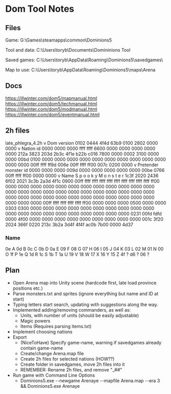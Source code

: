 # Dom Tool Notes

## Files

Game:
G:\Games\steamapps\common\Dominions5

Tool and data:
C:\Users\toryb\Documents\Domininions Tool

Saved games:
C:\Users\toryb\AppData\Roaming\Dominions5\savedgames\

Map to use:
C:\Users\toryb\AppData\Roaming\Dominions5\maps\Arena


## Docs

https://illwinter.com/dom5/mapmanual.html
https://illwinter.com/dom5/techmanual.html
https://illwinter.com/dom5/modmanual.html
https://illwinter.com/dom5/eventmanual.html


## 2h files

late_phlegra_4.2h
						  v Dom version
0102 0444 4f4d 63b9 0100 2802 0000 0000
						 v Nation id
0000 0000 0000 ffff ffff 6600 0000 0000
0000 0000 0000 212a 3823 203d 2b3c 4f1e
b22b c016 7800 0000 0002 3100 0000 0000
00bd 0100 0000 0000 0000 0000 0000 0000
0000 0000 0000 0000 0000 0000 00ff ffff
ff9d 006e 00ff ffff ff00 007c 0200 0000
				v Pretender monster id
0000 0000 0000 009d 0000 0000 0000 0000
0000 00be 0766 00ff ffff ff00 0000 0000
v Name 
S p  o o  k y    M  o n  s t  e r
1c3f 2020 2436 6f02 2021 3c3b 2a3d 4f1c
0900 00ff ffff ffff ffff ffff ffff ffff
ffff ffff ffff ff00 0000 0000 0000 0000
0000 0000 0000 0000 0000 0000 0000 0000
0000 0000 0000 0000 0000 0000 0000 0000
0000 0000 0000 0000 0000 0000 0000 0000
0000 0000 0000 0000 0000 0000 0000 0000
0000 0000 0000 00ff ffff ffff ffff ffff
ff00 0000 0000 0000 0500 0000 0000 0303
0300 0000 0000 0000 0000 0000 0000 0000
0000 0000 0000 0000 0000 0000 0000 0000
0000 0000 0000 0000 0000 0231 00fd fdfd
0000 4f00 0000 0000 0000 0000 0000 0000
0000 0000 0000 001c 3f20 2024 366f 0220
213c 3b2a 3d4f 4f4f ac0b 7b00 0000 4d37


### Name

0e A
0d B
0c C
0b D
0a E
09 F
08 G
07 H
06 I
05 J
04 K
03 L
02 M
01 N
00 O
1f P
1e Q
1d R
1c S
1b T
1a U
19 V
18 W
17 X
16 Y
15 Z
4f ?
d6 ?
06 ?



## Plan

- Open Arena map into Unity scene (hardcode first, late load province positions etc.)
- Parse monsters.txt and sprites (ignore everything but name and ID at start)
- Typing letters start search, updating with suggestions along the way.
- Implemented adding/removing commanders, as well as:
	- Units, with number of units (should be easily adjustable)
	- Magic powers
	- Items (Requires parsing items.txt)
- Implement choosing nations
- Export
	- (NiceToHave) Specify game-name, warning if savedgames already contain game-name
	- Create/change Arena.map file
	- Create 2h files for selected nations (HOW??)
	- Create folder in savedgames, move 2h files into it 
	- REMEMBER: Rename 2h files, and remove "_##"
- Run game with Command Line Options
	- Dominions5.exe --newgame Arenaye --mapfile Arena.map --era 3 && Dominions5.exe Arenaye 